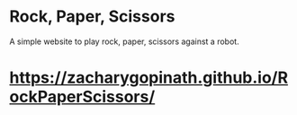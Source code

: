 # Rock, Paper, Scissors
A simple website to play rock, paper, scissors against a robot.
# https://zacharygopinath.github.io/RockPaperScissors/
